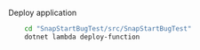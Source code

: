 Deploy application
```bash
    cd "SnapStartBugTest/src/SnapStartBugTest"
    dotnet lambda deploy-function
```